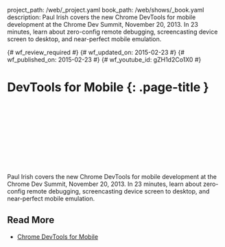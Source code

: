 project_path: /web/_project.yaml
book_path: /web/shows/_book.yaml
description: Paul Irish covers the new Chrome DevTools for mobile development at the Chrome Dev Summit, November 20, 2013. In 23 minutes, learn about zero-config remote debugging, screencasting device screen to desktop, and near-perfect mobile emulation.

{# wf_review_required #}
{# wf_updated_on: 2015-02-23 #}
{# wf_published_on: 2015-02-23 #}
{# wf_youtube_id: gZH1d2Co1X0 #}

# DevTools for Mobile {: .page-title }


<div class="video-wrapper">
  <iframe class="devsite-embedded-youtube-video" data-video-id="gZH1d2Co1X0"
          data-autohide="1" data-showinfo="0" frameborder="0" allowfullscreen>
  </iframe>
</div>


Paul Irish covers the new Chrome DevTools for mobile development at the Chrome Dev Summit, November 20, 2013.
In 23 minutes, learn about zero-config remote debugging, screencasting device screen to desktop, and near-perfect mobile emulation.

## Read More

- [Chrome DevTools for Mobile](http://www.html5rocks.com/en/tutorials/developertools/mobile/)
